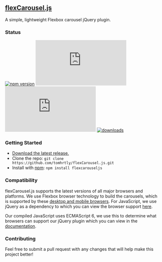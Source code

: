 ## [flexCarousel.js](https://flexcarousel.com)

A simple, lightweight Flexbox carousel jQuery plugin.

### Status

[![npm version](https://img.shields.io/npm/v/flexcarouseljs.svg)](https://npmjs.com/package/flexcarouseljs)
[![CSS gzip size](https://img.badgesize.io/tomhrtly/flexCarousel.js/master/dist/flexCarousel.min.css?compression=gzip&label=CSS+gzip+size)](https://github.com/tomhrtly/flexCarousel.js/tree/master/dist/flexCarousel.min.css)
[![JS gzip size](https://img.badgesize.io/tomhrtly/flexCarousel.js/master/dist/flexCarousel.min.js?compression=gzip&label=JS+gzip+size)](https://github.com/tomhrtly/flexCarousel.js/tree/master/dist/flexCarousel.min.js)
[![downloads](https://img.shields.io/npm/dm/flexcarouseljs.svg)](https://npmjs.com/package/flexcarouseljs)

### Getting Started

* [Download the latest release.](https://github.com/tomhrtly/flexCarousel.js/archive/v0.1.0.zip)
* Clone the repo: `git clone https://github.com/tomhrtly/flexCarousel.js.git`
* Install with [npm](https://www.npmjs.com/): `npm install flexcarouseljs`

### Compatibility

flexCarousel.js supports the latest versions of all major browsers and platforms. We use Flexbox browser technology to build the carousels, which is supported by these [desktop and mobile browsers](https://caniuse.com/#search=flexbox). For JavaScript, we use jQuery as a dependency to which you can view the browser support [here](https://jquery.com/browser-support/).

Our compiled JavaScript uses ECMAScript 6, we use this to determine what browsers can support our jQuery plugin which you can view in the [documentation](https://flexcarousel.com/docs/0.1.0/compatibility/).

### Contributing

Feel free to submit a pull request with any changes that will help make this project better!
